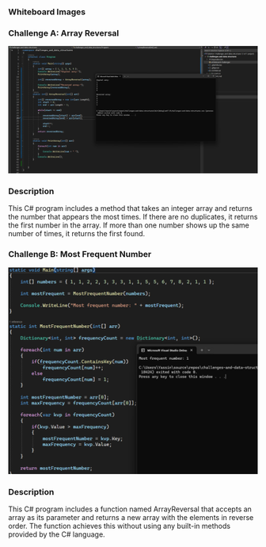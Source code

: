 ### Whiteboard Images

### Challenge A: Array Reversal
![Array Reversal Whiteboard](./whiteboard-challenges/Array-Reversal.png)
### Description 
This C# program includes a method that takes an integer array and returns the number that appears the most times. If there are no duplicates, it returns the first number in the array. If more than one number shows up the same number of times, it returns the first found.

### Challenge B: Most Frequent Number
![Most Frequent Number Whiteboard](./whiteboard-challenges/Most-FrequentNumber.png)
### Description 
This C# program includes a function named ArrayReversal that accepts an array as its parameter and returns a new array with the elements in reverse order. The function achieves this without using any built-in methods provided by the C# language.